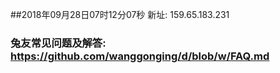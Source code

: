##2018年09月28日07时12分07秒 新址: 159.65.183.231
### 兔友常见问题及解答: https://github.com/wanggonging/d/blob/w/FAQ.md
